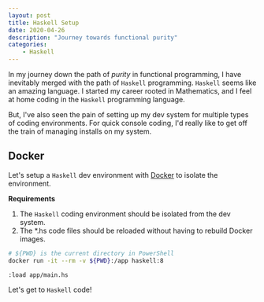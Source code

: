 ```yaml
---
layout: post
title: Haskell Setup
date: 2020-04-26
description: "Journey towards functional purity"
categories:
    - Haskell
---
```


In my journey down the path of *purity* in functional programming, I have inevitably merged with the path of `Haskell` programming.  `Haskell` seems like an amazing language.  I started my career rooted in Mathematics, and I feel at home coding in the `Haskell` programming language.  

But, I've also seen the pain of setting up my dev system for multiple types of coding environments.  For quick console coding, I'd really like to get off the train of managing installs on my system.  

## Docker

Let's setup a `Haskell` dev environment with [Docker](https://www.docker.com/) to isolate the environment.

**Requirements**

1. The `Haskell` coding environment should be isolated from the dev system.
2. The *.hs code files should be reloaded without having to rebuild Docker images.

```bash
# ${PWD} is the current directory in PowerShell
docker run -it --rm -v ${PWD}:/app haskell:8

:load app/main.hs
```

Let's get to `Haskell` code!